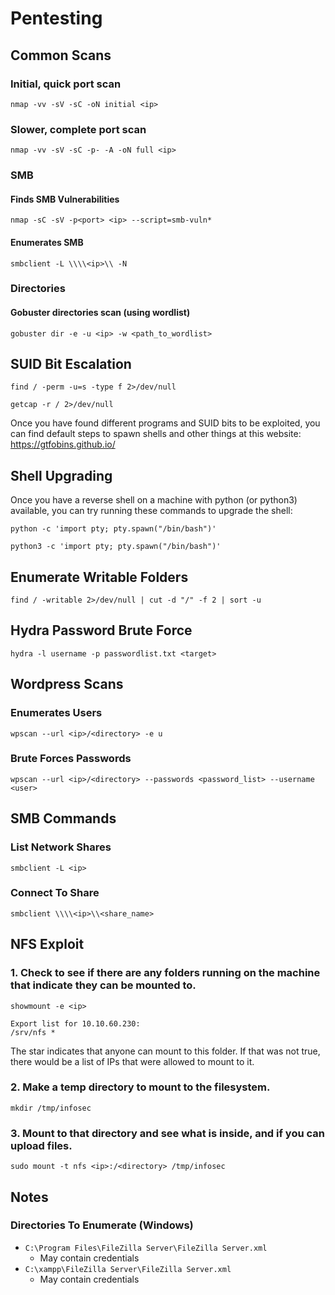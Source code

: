 # Pentesting

## Common Scans

### Initial, quick port scan

`nmap -vv -sV -sC -oN initial <ip>`

### Slower, complete port scan

`nmap -vv -sV -sC -p- -A -oN full <ip>`

### SMB

#### Finds SMB Vulnerabilities

`nmap -sC -sV -p<port> <ip> --script=smb-vuln*`

#### Enumerates SMB

`smbclient -L \\\\<ip>\\ -N`

### Directories

#### Gobuster directories scan (using wordlist)
`gobuster dir -e -u <ip> -w <path_to_wordlist>`

## SUID Bit Escalation

`find / -perm -u=s -type f 2>/dev/null`

`getcap -r / 2>/dev/null`

Once you have found different programs and SUID bits to be exploited, you can find default steps to spawn shells and other things at this website: https://gtfobins.github.io/

## Shell Upgrading

Once you have a reverse shell on a machine with python (or python3) available, you can try running these commands to upgrade the shell:

`python -c 'import pty; pty.spawn("/bin/bash")'`

`python3 -c 'import pty; pty.spawn("/bin/bash")'`

## Enumerate Writable Folders
`find / -writable 2>/dev/null | cut -d "/" -f 2 | sort -u`

## Hydra Password Brute Force

`hydra -l username -p passwordlist.txt <target>`

## Wordpress Scans

### Enumerates Users

`wpscan --url <ip>/<directory> -e u`

### Brute Forces Passwords

`wpscan --url <ip>/<directory> --passwords <password_list> --username <user>`

## SMB Commands

### List Network Shares

`smbclient -L <ip>`

### Connect To Share

`smbclient \\\\<ip>\\<share_name>`


## NFS Exploit

### 1. Check to see if there are any folders running on the machine that indicate they can be mounted to.
`showmount -e <ip>`

```
Export list for 10.10.60.230:
/srv/nfs *
```
The star indicates that anyone can mount to this folder. If that was not true, there would be a list of IPs that were allowed to mount to it.

### 2. Make a temp directory to mount to the filesystem.
`mkdir /tmp/infosec`

### 3. Mount to that directory and see what is inside, and if you can upload files.
`sudo mount -t nfs <ip>:/<directory> /tmp/infosec`

## Notes
### Directories To Enumerate (Windows)
* `C:\Program Files\FileZilla Server\FileZilla Server.xml`
    - May contain credentials 
* `C:\xampp\FileZilla Server\FileZilla Server.xml`
    - May contain credentials 
